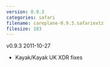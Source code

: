 ```yaml
---
version: 0.9.3
categories: safari
filename: careplane-0.9.3.safariextz
filesize: 183
---
```

v0.9.3 2011-10-27
* Kayak/Kayak UK XDR fixes

